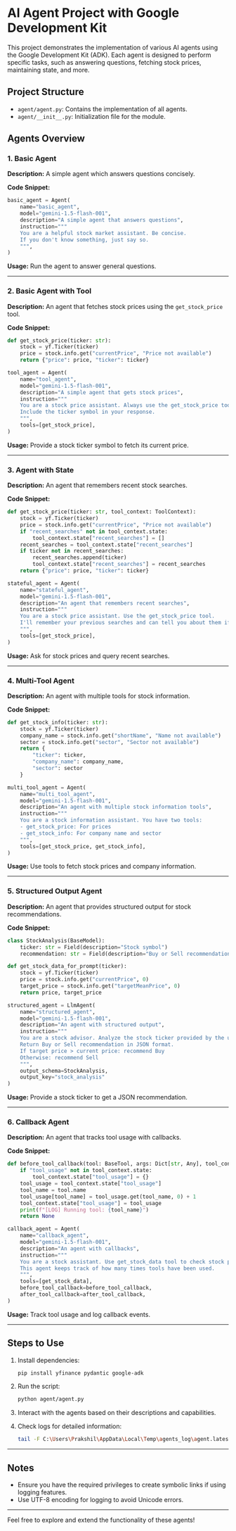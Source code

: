 # AI Agent Project with Google Development Kit

This project demonstrates the implementation of various AI agents using the Google Development Kit (ADK). Each agent is designed to perform specific tasks, such as answering questions, fetching stock prices, maintaining state, and more.

## Project Structure
- `agent/agent.py`: Contains the implementation of all agents.
- `agent/__init__.py`: Initialization file for the module.

## Agents Overview

### 1. Basic Agent
**Description:**
A simple agent which answers questions concisely.

**Code Snippet:**
```python
basic_agent = Agent(
    name="basic_agent",
    model="gemini-1.5-flash-001",
    description="A simple agent that answers questions",
    instruction="""
    You are a helpful stock market assistant. Be concise.
    If you don't know something, just say so.
    """,
)
```

**Usage:**
Run the agent to answer general questions.

---

### 2. Basic Agent with Tool
**Description:**
An agent that fetches stock prices using the `get_stock_price` tool.

**Code Snippet:**
```python
def get_stock_price(ticker: str):
    stock = yf.Ticker(ticker)
    price = stock.info.get("currentPrice", "Price not available")
    return {"price": price, "ticker": ticker}

tool_agent = Agent(
    name="tool_agent",
    model="gemini-1.5-flash-001",
    description="A simple agent that gets stock prices",
    instruction="""
    You are a stock price assistant. Always use the get_stock_price tool.
    Include the ticker symbol in your response.
    """,
    tools=[get_stock_price],
)
```

**Usage:**
Provide a stock ticker symbol to fetch its current price.

---

### 3. Agent with State
**Description:**
An agent that remembers recent stock searches.

**Code Snippet:**
```python
def get_stock_price(ticker: str, tool_context: ToolContext):
    stock = yf.Ticker(ticker)
    price = stock.info.get("currentPrice", "Price not available")
    if "recent_searches" not in tool_context.state:
        tool_context.state["recent_searches"] = []
    recent_searches = tool_context.state["recent_searches"]
    if ticker not in recent_searches:
        recent_searches.append(ticker)
        tool_context.state["recent_searches"] = recent_searches
    return {"price": price, "ticker": ticker}

stateful_agent = Agent(
    name="stateful_agent",
    model="gemini-1.5-flash-001",
    description="An agent that remembers recent searches",
    instruction="""
    You are a stock price assistant. Use the get_stock_price tool.
    I'll remember your previous searches and can tell you about them if you ask.
    """,
    tools=[get_stock_price],
)
```

**Usage:**
Ask for stock prices and query recent searches.

---

### 4. Multi-Tool Agent
**Description:**
An agent with multiple tools for stock information.

**Code Snippet:**
```python
def get_stock_info(ticker: str):
    stock = yf.Ticker(ticker)
    company_name = stock.info.get("shortName", "Name not available")
    sector = stock.info.get("sector", "Sector not available")
    return {
        "ticker": ticker,
        "company_name": company_name,
        "sector": sector
    }

multi_tool_agent = Agent(
    name="multi_tool_agent",
    model="gemini-1.5-flash-001",
    description="An agent with multiple stock information tools",
    instruction="""
    You are a stock information assistant. You have two tools:
    - get_stock_price: For prices
    - get_stock_info: For company name and sector
    """,
    tools=[get_stock_price, get_stock_info],
)
```

**Usage:**
Use tools to fetch stock prices and company information.

---

### 5. Structured Output Agent
**Description:**
An agent that provides structured output for stock recommendations.

**Code Snippet:**
```python
class StockAnalysis(BaseModel):
    ticker: str = Field(description="Stock symbol")
    recommendation: str = Field(description="Buy or Sell recommendation")

def get_stock_data_for_prompt(ticker):
    stock = yf.Ticker(ticker)
    price = stock.info.get("currentPrice", 0)
    target_price = stock.info.get("targetMeanPrice", 0)
    return price, target_price

structured_agent = LlmAgent(
    name="structured_agent",
    model="gemini-1.5-flash-001",
    description="An agent with structured output",
    instruction="""
    You are a stock advisor. Analyze the stock ticker provided by the user.
    Return Buy or Sell recommendation in JSON format.
    If target price > current price: recommend Buy
    Otherwise: recommend Sell
    """,
    output_schema=StockAnalysis,
    output_key="stock_analysis"
)
```

**Usage:**
Provide a stock ticker to get a JSON recommendation.

---

### 6. Callback Agent
**Description:**
An agent that tracks tool usage with callbacks.

**Code Snippet:**
```python
def before_tool_callback(tool: BaseTool, args: Dict[str, Any], tool_context: ToolContext) -> Optional[Dict]:
    if "tool_usage" not in tool_context.state:
        tool_context.state["tool_usage"] = {}
    tool_usage = tool_context.state["tool_usage"]
    tool_name = tool.name
    tool_usage[tool_name] = tool_usage.get(tool_name, 0) + 1
    tool_context.state["tool_usage"] = tool_usage
    print(f"[LOG] Running tool: {tool_name}")
    return None

callback_agent = Agent(
    name="callback_agent",
    model="gemini-1.5-flash-001",
    description="An agent with callbacks",
    instruction="""
    You are a stock assistant. Use get_stock_data tool to check stock prices.
    This agent keeps track of how many times tools have been used.
    """,
    tools=[get_stock_data],
    before_tool_callback=before_tool_callback,
    after_tool_callback=after_tool_callback,
)
```

**Usage:**
Track tool usage and log callback events.

---

## Steps to Use
1. Install dependencies:
   ```bash
   pip install yfinance pydantic google-adk
   ```

2. Run the script:
   ```bash
   python agent/agent.py
   ```

3. Interact with the agents based on their descriptions and capabilities.

4. Check logs for detailed information:
   ```bash
   tail -F C:\Users\Prakshil\AppData\Local\Temp\agents_log\agent.latest.log
   ```

---

## Notes
- Ensure you have the required privileges to create symbolic links if using logging features.
- Use UTF-8 encoding for logging to avoid Unicode errors.

---

Feel free to explore and extend the functionality of these agents!
